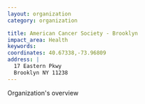 ```yaml
---
layout: organization
category: organization

title: American Cancer Society - Brooklyn
impact_area: Health
keywords: 
coordinates: 40.67338,-73.96809
address: |
  17 Eastern Pkwy
  Brooklyn NY 11238
---
```

Organization's overview
